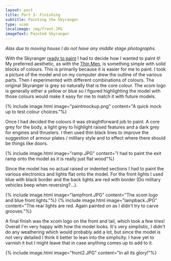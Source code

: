 ```yaml
---
layout: post
title: Part 3- Finishing
subtitle: Painting the Skyranger
type: xcom
localimage: img/front.JPG
imageText: Painted Skyranger
---
```


_Alas due to moving house I do not have any middle stage photographs._

With the Skyranger [ready to paint](http://whilegaming.github.io/2016-11-25-Putting) I had to decide how I wanted to
paint it! My preferred aesthetic, as with the [Thin Men](http://whilegaming.github.io/2016-11-14-Greys), is something
simple with solid blocks of colours. This is primarily because it is easier
for me to paint. I took a picture of the model and on my computer drew the
outline of the various parts. Then I experimented with different
combinations of colours. The original Skyranger is grey so naturally that
is the core colour. The xcom logo is generally either a yellow or blue so I
figured highlighting the model with those colours would make it easy for me
to match it with future models.

{% include image.html image="paintmockup.png" content="A quick mock up to test colour choices."%}

Once I had decided the colours it was straightforward job to paint. A core
grey for the body, a light grey to highlight raised features and a dark
grey for engines and thrusters. I then used thin black lines to improve the
suggestion of armour plates / military style and to effect where there
should be things like doors.

{% include image.html image="ramp.JPG" content="I had to paint the exit ramp onto the model as it is really just flat wood"%}

Since the model has no actual raised or indented sections I had to paint
the various electronics and lights flat onto the model. For the front
lights I used blue with black border and the back lights are red with
border (Do military vehicles beep when reversing?...).

{% include image.html image="lampfront.JPG" content="The xcom logo and blue front lights."%}
{% include image.html image="lampback.JPG" content="The rear lights are red. Again painted on as I didn't try to carve grooves."%}

A final finish was the xcom logo on the front and tail, which took a few
tries! Overall I'm very happy with how the model looks. It's very
simplistic, I didn't do any weathering which would probably add a lot, but
since the model is not very detailed I think it better to lean into the
simplicity. I have yet to varnish it but I might leave that in case
anything comes up to add to it.

{% include image.html image="front2.JPG" content="In all its glory!"%}
